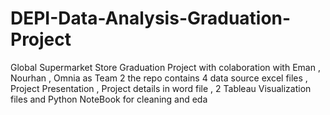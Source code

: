 # DEPI-Data-Analysis-Graduation-Project
Global Supermarket Store Graduation Project with colaboration with Eman , Nourhan , Omnia as Team 2 the repo contains 4 data source excel files ,  Project Presentation , Project details in word file , 2 Tableau Visualization files and Python NoteBook for cleaning and eda
